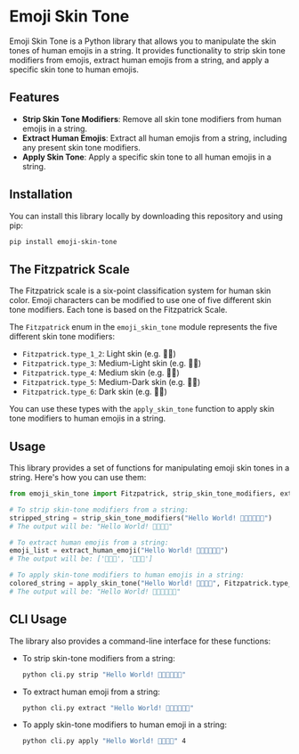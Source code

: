 # Emoji Skin Tone

Emoji Skin Tone is a Python library that allows you to manipulate the skin tones of human emojis in a string. It provides functionality to strip skin tone modifiers from emojis, extract human emojis from a string, and apply a specific skin tone to human emojis.

## Features

- **Strip Skin Tone Modifiers**: Remove all skin tone modifiers from human emojis in a string.
- **Extract Human Emojis**: Extract all human emojis from a string, including any present skin tone modifiers.
- **Apply Skin Tone**: Apply a specific skin tone to all human emojis in a string.


## Installation

You can install this library locally by downloading this repository and using pip:

```bash
pip install emoji-skin-tone
```

## The Fitzpatrick Scale

The Fitzpatrick scale is a six-point classification system for human skin color. Emoji characters can be modified to use one of five different skin tone modifiers. Each tone is based on the Fitzpatrick Scale.

The `Fitzpatrick` enum in the `emoji_skin_tone` module represents the five different skin tone modifiers:

- `Fitzpatrick.type_1_2`: Light skin (e.g. 👩🏻)
- `Fitzpatrick.type_3`: Medium-Light skin (e.g. 👩🏼)
- `Fitzpatrick.type_4`: Medium skin (e.g. 👩🏽)
- `Fitzpatrick.type_5`: Medium-Dark skin (e.g. 👩🏾)
- `Fitzpatrick.type_6`: Dark skin (e.g. 👩🏿)

You can use these types with the `apply_skin_tone` function to apply skin tone modifiers to human emojis in a string.

## Usage

This library provides a set of functions for manipulating emoji skin tones in a string. Here's how you can use them:

```python
from emoji_skin_tone import Fitzpatrick, strip_skin_tone_modifiers, extract_human_emoji, apply_skin_tone

# To strip skin-tone modifiers from a string:
stripped_string = strip_skin_tone_modifiers("Hello World! 👩🏽‍💻👨🏿‍💻")
# The output will be: "Hello World! 👩‍💻👨‍💻"

# To extract human emojis from a string:
emoji_list = extract_human_emoji("Hello World! 👩🏽‍💻👨🏿‍💻")
# The output will be: ['👩🏽‍💻', '👨🏿‍💻']

# To apply skin-tone modifiers to human emojis in a string:
colored_string = apply_skin_tone("Hello World! 👩‍💻👨‍💻", Fitzpatrick.type_4)
# The output will be: "Hello World! 👩🏽‍💻👨🏽‍💻"
```


## CLI Usage

The library also provides a command-line interface for these functions:

- To strip skin-tone modifiers from a string:
    ```bash
    python cli.py strip "Hello World! 👩🏽‍💻👨🏿‍💻"
    ```
- To extract human emoji from a string:
    ```bash
    python cli.py extract "Hello World! 👩🏽‍💻👨🏿‍💻"
    ```
- To apply skin-tone modifiers to human emoji in a string:
    ```bash
    python cli.py apply "Hello World! 👩‍💻👨‍💻" 4
    ```
